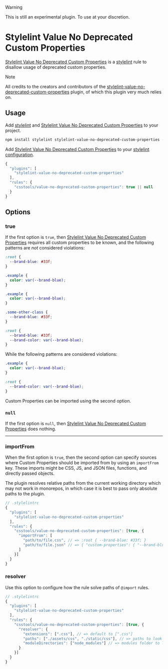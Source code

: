 > [!WARNING]  
> This is still an experimental plugin. To use at your discretion.

# Stylelint Value No Deprecated Custom Properties

[Stylelint Value No Deprecated Custom Properties] is a [stylelint] rule to disallow usage of
deprecated custom properties.

> [!NOTE]  
> All credits to the creators and contributors of the [stylelint-value-no-deprecated-custom-properties](https://github.com/csstools/stylelint-value-no-deprecated-custom-properties) plugin, of which this plugin very much relies on.

## Usage

Add [stylelint] and [Stylelint Value No Deprecated Custom Properties] to your project.

```bash
npm install stylelint stylelint-value-no-deprecated-custom-properties --save-dev
```

Add [Stylelint Value No Deprecated Custom Properties] to your [stylelint configuration].

```js
{
  "plugins": [
    "stylelint-value-no-deprecated-custom-properties"
  ],
  "rules": {
    "csstools/value-no-deprecated-custom-properties": true || null
  }
}
```

## Options

### true

If the first option is `true`, then [Stylelint Value No Deprecated Custom Properties]
requires all custom properties to be known, and the following patterns are
_not_ considered violations:

```css
:root {
  --brand-blue: #33f;
}

.example {
  color: var(--brand-blue);
}
```

```css
.example {
  color: var(--brand-blue);
}

.some-other-class {
  --brand-blue: #33f;
}
```

```css
:root {
  --brand-blue: #33f;
  --brand-color: var(--brand-blue);
}
```

While the following patterns are considered violations:

```css
.example {
  color: var(--brand-blue);
}
```

```css
:root {
  --brand-color: var(--brand-blue);
}
```

Custom Properties can be imported using the second option.

### `null`

If the first option is `null`, then
[Stylelint Value No Deprecated Custom Properties] does nothing.

---

### importFrom

When the first option is `true`, then the second option can specify sources
where Custom Properties should be imported from by using an `importFrom` key.
These imports might be CSS, JS, and JSON files, functions, and directly passed
objects.

The plugin resolves relative paths from the current working directory
which may not work in monorepos, in which case it is best to pass only absolute
paths to the plugin.

```js
// .stylelintrc
{
  "plugins": [
    "stylelint-value-no-deprecated-custom-properties"
  ],
  "rules": {
    "csstools/value-no-deprecated-custom-properties": [true, {
      "importFrom": [
        "path/to/file.css", // => :root { --brand-blue: #33f; }
        "path/to/file.json" // => { "custom-properties": { "--brand-blue": "#33f" } }
      ]
    }]
  }
}
```

### resolver

Use this option to configure how the rule solve paths of `@import` rules.

```js
// .stylelintrc
{
  "plugins": [
    "stylelint-value-no-deprecated-custom-properties"
  ],
  "rules": {
    "csstools/value-no-deprecated-custom-properties": [true, {
      "resolver": {
        "extensions": [".css"], // => default to [".css"]
        "paths": ["./assets/css", "./static/css"], // => paths to look for files, default to []
        "moduleDirectories": ["node_modules"] // => modules folder to look for files, default to ["node_modules"]
      }
    }]
  }
}
```

[discord]: https://discord.gg/bUadyRwkJS
[discord-badge]: https://shields.io/badge/Discord-5865F2?logo=discord&logoColor=white
[test-badge]: https://github.com/csstools/stylelint-value-no-deprecated-custom-properties/actions/workflows/test.yml/badge.svg
[test-url]: https://github.com/csstools/stylelint-value-no-deprecated-custom-properties/actions/workflows/test.yml
[npm-img]: https://img.shields.io/npm/v/stylelint-value-no-deprecated-custom-properties.svg
[npm-url]: https://www.npmjs.com/package/stylelint-value-no-deprecated-custom-properties
[stylelint]: https://github.com/stylelint/stylelint
[stylelint configuration]: https://stylelint.io/user-guide/configure/
[Stylelint Value No Deprecated Custom Properties]: https://github.com/csstools/stylelint-value-no-deprecated-custom-properties
